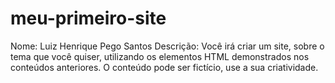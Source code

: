 # meu-primeiro-site

Nome: Luiz Henrique Pego Santos
Descrição: Você irá criar um site, sobre o tema que você quiser, utilizando os elementos HTML demonstrados nos conteúdos anteriores. O conteúdo pode ser fictício, use a sua criatividade. 
